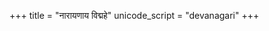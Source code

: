 +++
title = "नारायणाय विद्महे"
unicode_script = "devanagari"
+++
<div class="js_include" url="/vedAH/yajuH/taittirIyam/AraNyakam/vishvAsa-prastutiH/06/aMshAH/nArAyaNAya_vidmahe.md"  newLevelForH1="2" includeTitle="false"> </div>  
